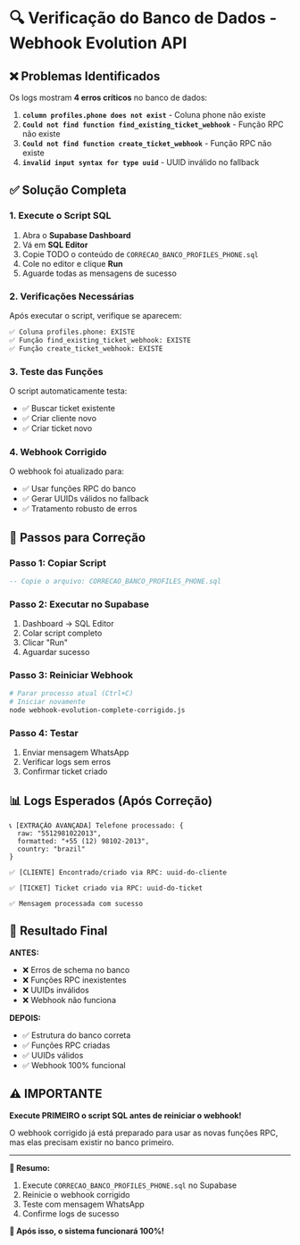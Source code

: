 # 🔍 Verificação do Banco de Dados - Webhook Evolution API

## ❌ Problemas Identificados

Os logs mostram **4 erros críticos** no banco de dados:

1. **`column profiles.phone does not exist`** - Coluna phone não existe
2. **`Could not find function find_existing_ticket_webhook`** - Função RPC não existe  
3. **`Could not find function create_ticket_webhook`** - Função RPC não existe
4. **`invalid input syntax for type uuid`** - UUID inválido no fallback

## ✅ Solução Completa

### **1. Execute o Script SQL**

1. Abra o **Supabase Dashboard**
2. Vá em **SQL Editor**  
3. Copie TODO o conteúdo de `CORRECAO_BANCO_PROFILES_PHONE.sql`
4. Cole no editor e clique **Run**
5. Aguarde todas as mensagens de sucesso

### **2. Verificações Necessárias**

Após executar o script, verifique se aparecem:

```sql
✅ Coluna profiles.phone: EXISTE
✅ Função find_existing_ticket_webhook: EXISTE  
✅ Função create_ticket_webhook: EXISTE
```

### **3. Teste das Funções**

O script automaticamente testa:

- ✅ Buscar ticket existente
- ✅ Criar cliente novo
- ✅ Criar ticket novo

### **4. Webhook Corrigido**

O webhook foi atualizado para:
- ✅ Usar funções RPC do banco
- ✅ Gerar UUIDs válidos no fallback
- ✅ Tratamento robusto de erros

## 🚀 Passos para Correção

### **Passo 1: Copiar Script**
```sql
-- Copie o arquivo: CORRECAO_BANCO_PROFILES_PHONE.sql
```

### **Passo 2: Executar no Supabase**
1. Dashboard → SQL Editor
2. Colar script completo
3. Clicar "Run"
4. Aguardar sucesso

### **Passo 3: Reiniciar Webhook**
```bash
# Parar processo atual (Ctrl+C)
# Iniciar novamente
node webhook-evolution-complete-corrigido.js
```

### **Passo 4: Testar**
1. Enviar mensagem WhatsApp
2. Verificar logs sem erros
3. Confirmar ticket criado

## 📊 Logs Esperados (Após Correção)

```
📞 [EXTRAÇÃO AVANÇADA] Telefone processado: {
  raw: "5512981022013",
  formatted: "+55 (12) 98102-2013",
  country: "brazil"
}

✅ [CLIENTE] Encontrado/criado via RPC: uuid-do-cliente

✅ [TICKET] Ticket criado via RPC: uuid-do-ticket

✅ Mensagem processada com sucesso
```

## 🎯 Resultado Final

**ANTES:**
- ❌ Erros de schema no banco
- ❌ Funções RPC inexistentes  
- ❌ UUIDs inválidos
- ❌ Webhook não funciona

**DEPOIS:**
- ✅ Estrutura do banco correta
- ✅ Funções RPC criadas
- ✅ UUIDs válidos
- ✅ Webhook 100% funcional

## ⚠️ IMPORTANTE

**Execute PRIMEIRO o script SQL antes de reiniciar o webhook!**

O webhook corrigido já está preparado para usar as novas funções RPC, mas elas precisam existir no banco primeiro.

---

**📝 Resumo:**
1. Execute `CORRECAO_BANCO_PROFILES_PHONE.sql` no Supabase
2. Reinicie o webhook corrigido  
3. Teste com mensagem WhatsApp
4. Confirme logs de sucesso

**🎉 Após isso, o sistema funcionará 100%!** 